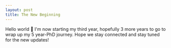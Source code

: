 ```yaml
---
layout: post
title: The New Beginning
---
```


Hello world 👋 I'm now starting my third year, hopefully 3 more years to go to wrap up my 5 year-PhD journey.
Hope we stay connected and stay tuned for the new updates!
